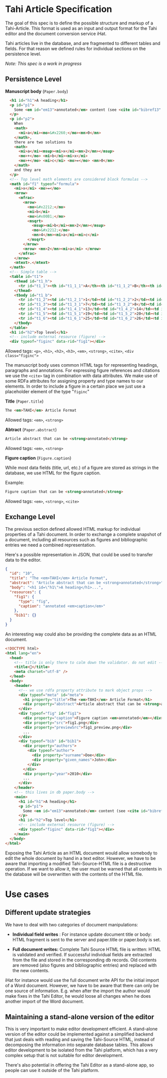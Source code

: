 # Tahi Article Specification

The goal of this spec is to define the possible structure and markup of a Tahi-Article. This format is used as an input and output format for the Tahi editor and the document conversion service iHat.

Tahi articles live in the database, and are fragmented to different tables and fields. For that reason we defined rules for individual sections on the persistence level.

*Note: This spec is a work in progress*

## Persistence Level

**Manuscript body** (`Paper.body`)

```html
  <h1 id="h1">A heading</h1>
  <p id="p1">
    Some <em id="em13">annotated</em> content (see <cite id="bibref13" typeof="bibref" data-rid="bib13">Doe, 2010</cite> and <cite id="figref9" typeof="figref" data-rid="fig1">Figure 1</cite>).
  </p>
  <p id="p2">
    When
    <math>
      <mi>a</mi><mo>&#x2260;</mo><mn>0</mn>
    </math>,
    there are two solutions to
    <math>
      <mi>a</mi><msup><mi>x</mi><mn>2</mn></msup>
      <mo>+</mo> <mi>b</mi><mi>x</mi>
      <mo>+</mo> <mi>c</mi> <mo>=</mo> <mn>0</mn>
    </math>
    and they are
  </p>
  <!-- Top level math elements are considered block formulas -->
  <math id="f1" typeof="formula">
    <mi>x</mi> <mo>=</mo>
    <mrow>
      <mfrac>
        <mrow>
          <mo>&#x2212;</mo>
          <mi>b</mi>
          <mo>&#x00B1;</mo>
          <msqrt>
            <msup><mi>b</mi><mn>2</mn></msup>
            <mo>&#x2212;</mo>
            <mn>4</mn><mi>a</mi><mi>c</mi>
          </msqrt>
        </mrow>
        <mrow> <mn>2</mn><mi>a</mi> </mrow>
      </mfrac>
    </mrow>
    <mtext>.</mtext>
  </math>
  <!-- Simple table -->
  <table id="t1">
    <thead id="t1_h">
      <tr id="t1_1"><th id="t1_1_1">A</th><th id="t1_1_2">B</th><th id="t1_1_3">C</th><th id="t1_1_4">D</th><th id="t1_1_5">E</th><th id="t1_1_6">F</th></tr>
    </thead>
    <tbody id="t1_b">
      <tr id="t1_2"><td id="t1_2_1">1</td><td id="t1_2_2">2</td><td id="t1_2_3">3</td><td id="t1_2_4">4</td><td id="t1_2_5">5</td><td id="t1_2_6">6</td></tr>
      <tr id="t1_3"><td id="t1_3_1">7</td><td id="t1_3_2">8</td><td id="t1_3_3">9</td><td id="t1_3_4">10</td><td id="t1_3_5">11</td><td id="t1_3_6">2</td></tr>
      <tr id="t1_4"><td id="t1_4_1">13</td><td id="t1_4_2">14</td><td id="t1_4_3">15</td><td id="t1_4_4">16</td><td id="t1_4_5">17</td><td id="t1_4_6">18</td></tr>
      <tr id="t1_5"><td id="t1_5_1">19</td><td id="t1_5_2">20</td><td id="t1_5_3">21</td><td id="t1_5_4">22</td><td id="t1_5_5">23</td><td id="t1_5_6">24</td></tr>
      <tr id="t1_6"><td id="t1_6_1">25</td><td id="t1_6_2">26</td><td id="t1_6_3">27</td><td id="t1_6_4">28</td><td id="t1_6_5">29</td><td id="t1_6_6">30</td></tr>
    </tbody>
  </table>
  <h1 id="h2">Top level</h1>
  <!-- include external resource (figure) -->
  <div typeof="figinc" data-rid="fig1"></div>
```

Allowed tags: `<p>`, `<h1>`, `<h2>`, `<h3>`, `<em>`, `<strong>`, `<cite>`, `<div class="figinc">`

The manuscript body uses common HTML tags for representing headings, paragraphs and annotations. For expressing figure references and citations we use the `<cite>` tag in combination with data attributes. We make use of some RDFa attributes for assigning property and type names to our elements. In order to include a figure in a certain place we just use a placeholder element of the type "`figinc`"

**Title** (`Paper.title`)

```html
The <em>TAHI</em> Article Format
```

Allowed tags: `<em>`, `<strong>`

**Abtract** (`Paper.abstract`)

```html
Article abstract that can be <strong>annotated</strong>
```

Allowed tags: `<em>`, `<strong>`


**Figure caption** (`Figure.caption`)

While most data fields (title, url, etc.) of a figure are stored as strings in the database, we use HTML for the figure caption.

Example:

```html
Figure caption that can be <strong>annotated</strong>
```

Allowed tags: `<em>`, `<strong>`, `<cite>`


## Exchange Level

The previous section defined allowed HTML markup for individual properties of a Tahi document. In order to exchange a complete snapshot of a document, including all resources such as figures and bibliographic entries we need a combined representation.

Here's a possible representation in JSON, that could be used to transfer data to the editor.

```json
{
  "id": "10",
  "title": "The <em>TAHI</em> Article Format",
  "abstract": "Article abstract that can be <strong>annotated</strong>",
  "body": "<h1 id=\"h1\">A heading</h1>...",
  "resources": {
    "fig1": {
      "type": "fig",
      "caption": "annotated <em>caption</em>"
    },
    "bib1": {}
  }
}
```

An interesting way could also be providing the complete data as an HTML document.

```html
<!DOCTYPE html>
<html lang="en"> 
  <head>
    <!-- title is only there to calm down the validator. do not edit -->
    <title>🐰</title>
    <meta charset="utf-8" /> 
  </head>
  <body>
    <header>
      <!-- we use rdfa property attribute to mark object props -->
      <div typeof="meta" id="meta">
        <h1 property="title">The <em>TAHI</em> Article Format</h1>
        <div property="abstract">Article abstract that can be <strong>annotated</strong></div>
      </div>
      <div typeof="fig" id="fig1">
        <div property="caption">Figure caption <em>annotated</em></div>
        <div property="src">fig1.png</div>
        <div property="previewSrc">fig1_preview.png</div>
        ...
      </div>
      <div typeof="bib" id="bib1">
        <div property="authors">
          <div typeof="author">
            <div property="surname">Doe</div>
            <div property="given_names">John</div>
          </div>
        </div>
        <div property="year">2010</div>
        ...
      </div>
    </header>
    <!-- this lives in db paper.body -->
    <main>
      <h1 id="h1">A heading</h1>
      <p id="p1">
        Some <em id="em13">annotated</em> content (see <cite id="bibref13" typeof="bibref" data-rid="bib13">Doe, 2010</cite> and <cite id="figref9" typeof="figref" data-rid="fig1">Figure 1</cite>).
      </p>
      <h1 id="h2">Top level</h1>
      <!-- include external resource (figure) -->
      <div typeof="figinc" data-rid="fig1"></div>
    </main>
  </body>
</html>
```

Exposing the Tahi Article as an HTML document would allow somebody to edit the whole document by hand in a text editor. However, we have to be aware that importing a modified Tahi-Source-HTML file is a destructive operation. If we want to allow it, the user must be warned that all contents in the database will be overwritten with the contents of the HTML file.

# Use cases

## Different update strategies

We have to deal with two categories of document manipulations:

- **Individual field writes** : For instance update document title or body: HTML fragment is sent to the server and paper.title or paper.body is set.

- **Full document writes:** Complete Tahi Source HTML file is written: HTML is validated and verified. If successful individual fields are extracted from the file and stored in the corresponding db records. Old contents are removed (also figures and bibliographic entries) and replaced with the new contents. 

iHat for instance would use the full document write API for the initial import of a Word document. However, we have to be aware that there can only be one source of information. E.g. when after the import the author would make fixes in the Tahi Editor, he would loose all changes when he does another import of the Word document.

## Maintaining a stand-alone version of the editor

This is very important to make editor development efficient. A stand-alone version of the editor could be implemented against a simplified backend that just deals with reading and saving the Tahi-Source HTML, instead of decomposing the information into separate database tables. This allows editor development to be isolated from the Tahi platform, which has a very complex setup that is not suitable for editor development.

There's also potential in offering the Tahi Editor as a stand-alone app, so people can use it outside of the Tahi platform.
